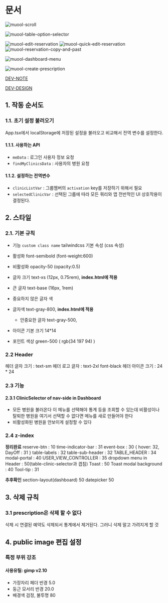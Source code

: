 # 문서

![muool-scroll](https://user-images.githubusercontent.com/77876601/184348555-de09e05c-31fc-419e-8bb9-892c4dda55c7.gif)

![muool-table-option-selector](https://user-images.githubusercontent.com/77876601/184348565-9a411dd1-b5b7-421b-8bc9-ecf905306efa.gif)

![muool-edit-reservation](https://user-images.githubusercontent.com/77876601/184348574-97087bd9-5c61-4df6-8162-821c0a424aa9.gif)
![muool-quick-edit-reservation](https://user-images.githubusercontent.com/77876601/184348579-8d541f6a-9b95-45da-8e53-c3d11308f643.gif)
![muool-reservation-copy-and-past](https://user-images.githubusercontent.com/77876601/184348590-2305ac3c-5bf6-4e3c-8fbb-6d64e5103e43.gif)

![muool-dashboard-menu](https://user-images.githubusercontent.com/77876601/184348618-1bbc7c2f-b881-4f78-8eac-b8f7e9b1bf1c.gif)

![muool-create-prescription](https://user-images.githubusercontent.com/77876601/184348624-cfa48a9e-3002-4f2e-a418-bc6fd32de305.gif)

[DEV-NOTE](https://github.com/ysjkof/muool-frontend/blob/main/DEV-NOTE.md)

[DEV-DESIGN](https://github.com/ysjkof/muool-frontend/blob/main/DEV-DESIGN.md)

## 1. 작동 순서도

### 1.1. 초기 설정 불러오기

App.tsx에서 localStorage에 저장된 설정을 불러오고 비교해서 전역 변수를 설정한다.

#### 1.1.1. 사용하는 API

- `meData` : 로그인 사용자 정보 요청
- `findMyClinicsData` : 사용자의 병원 요청

#### 1.1.2. 설정하는 전역변수

- `clinicListVar` : 그룹멤버의 `activation` key를 저장하기 위해서 필요
- `selectedClinicVar` : 선택된 그룹에 따라 모든 쿼리와 앱 전반적인 UI 상호작용이 결정된다.

## 2. 스타일

### 2.1. 기본 규칙

- 기능 `custom class name`
  tailwindcss 기본 속성 (css 속성)

- 활성화
  font-semibold (font-weight:600)
- 비활성화
  opacity-50 (opacity:0.5)
- 글자 크기
  text-xs (12px, 0.75rem), **index.html에 적용**
- 큰 글자
  text-base (16px, 1rem)
- 중요하지 않은 글자 색

- 글자색
  text-gray-800, **index.html에 적용**
  - 안중요한 글자 text-gray-500,
- 아이콘 기본 크기
  14\*14
- 포인트 색상
  green-500 ( rgb(34 197 94) )

### 2.2 Header

헤더 글자 크기 : text-sm
헤더 로고 글자 : text-2xl font-black
헤더 아이콘 크기 : 24 \* 24

### 2.3 기능

#### 2.3.1 ClinicSelector of nav-side in Dashboard

- 모든 병원을 불러온다
  이 메뉴를 선택해야 통계 등을 조회할 수 있는데
  비활성이나 탈퇴한 병원을 여기서 선택할 수 없다면 메뉴를 새로 만들어야 한다
- 비활성화된 병원을 안보이게 설정할 수 있다

### 2.4 z-index

**정리완료**
reserve-btn : 10
time-indicator-bar : 31
event-box : 30 { hover: 32, DayOff : 31 }
table-labels : 32
table-sub-header : 32
TABLE_HEADER : 34
modal-portal : 40
USER_VIEW_CONTROLLER : 35
dropdown menu in Header : 50(table-clinic-selector과 겹침)
Toast : 50
Toast modal background : 40
Tool-tip : 31

**추후확인**
section-layout(dashboard) 50
datepicker 50

## 3. 삭제 규칙

### 3.1 prescription은 삭제 할 수 없다

삭제 시 연결된 예약도 삭제되서 통계에서 제거된다. 그러니 삭제 말고 가려지게 할 것

## 4. public image 편집 설정

### 특정 부위 강조

#### 사용유틸: gimp v2.10

- 가장자리 페더 반경 5.0
- 둥근 모서리 반경 20.0
- 배경색 검정, 불투명 80
